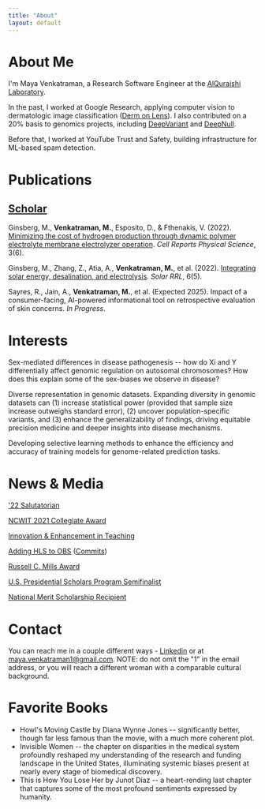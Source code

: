 ```yaml
---
title: "About"
layout: default
---
```


# About Me

I'm Maya Venkatraman, a Research Software Engineer at the [AlQuraishi Laboratory](https://www.aqlab.io/). 

In the past, I worked at Google Research, applying computer vision to dermatologic image classification ([Derm on Lens](https://www.forbes.com/sites/saibala/2023/06/16/you-can-now-use-google-lens-on-your-phone-to-look-up-skin-conditions/)). I also contributed on a 20% basis to genomics projects, including [DeepVariant](https://github.com/google/deepvariant) and [DeepNull](https://www.nature.com/articles/s41467-021-27930-0).

Before that, I worked at YouTube Trust and Safety, building infrastructure for ML-based spam detection. 

# Publications

## [Scholar](https://scholar.google.com/citations?user=NaZR814AAAAJ&hl=en&oi=ao)

Ginsberg, M., **Venkatraman, M.**, Esposito, D., & Fthenakis, V. (2022). [Minimizing the cost of hydrogen production through dynamic polymer electrolyte membrane electrolyzer operation](https://www.sciencedirect.com/science/article/pii/S2666386422002168). *Cell Reports Physical Science*, 3(6). 

Ginsberg, M., Zhang, Z., Atia, A., **Venkatraman, M.**, et al. (2022). [Integrating solar energy, desalination, and electrolysis](https://onlinelibrary.wiley.com/doi/abs/10.1002/solr.202100732). *Solar RRL*, 6(5). 

Sayres, R., Jain, A., **Venkatraman, M.**, et al. (Expected 2025). Impact of a consumer-facing, AI-powered informational tool on retrospective evaluation of skin concerns. *In Progress*.

# Interests

Sex-mediated differences in disease pathogenesis -- how do Xi and Y differentially affect genomic regulation on autosomal chromosomes? How does this explain some of the sex-biases we observe in disease?

Diverse representation in genomic datasets. Expanding diversity in genomic datasets can (1) increase statistical power (provided that sample size increase outweighs standard error), (2) uncover population-specific variants, and (3) enhance the generalizability of findings, driving equitable precision medicine and deeper insights into disease mechanisms.

Developing selective learning methods to enhance the efficiency and accuracy of training models for genome-related prediction tasks.

# News & Media

['22 Salutatorian](https://www.engineering.columbia.edu/about/news/meet-columbia-engineerings-2022-valedictorian-and-salutatorian)

[NCWIT 2021 Collegiate Award](https://www.aspirations.org/2021-ncwit-collegiate-award-recipients-announced)

[Innovation & Enhancement in Teaching](https://www.cc-seas.columbia.edu/node/442712)

[Adding HLS to OBS](https://www.youtube.com/watch?v=q7LPTCnjeE8) ([Commits](https://github.com/obsproject/obs-studio/pull/3114))

[Russell C. Mills Award](https://www.cs.columbia.edu/wp-content/uploads/2021/04/CS_Highlights2021_rev.pdf)

[U.S. Presidential Scholars Program Semifinalist](https://www.ed.gov/media/document/2017-awards-semifinalists-us-presidential-scholars-program)

[National Merit Scholarship Recipient](https://patch.com/massachusetts/newton/6-newton-teens-win-national-merit-scholarship)

# Contact

You can reach me in a couple different ways - [Linkedin](https://www.linkedin.com/in/maya-venkatraman-2b2398156/) or at maya.venkatraman1@gmail.com. 
NOTE: do not omit the "1" in the email address, or you will reach a different woman with a comparable cultural background. 

# Favorite Books

* Howl's Moving Castle by Diana Wynne Jones -- significantly better, though far less famous than the movie, with a much more coherent plot. 
* Invisible Women -- the chapter on disparities in the medical system profoundly reshaped my understanding of the research and funding landscape in the United States, illuminating systemic biases present at nearly every stage of biomedical discovery.
* This is How You Lose Her by Junot Diaz -- a heart-rending last chapter that captures some of the most profound sentiments expressed by humanity. 


